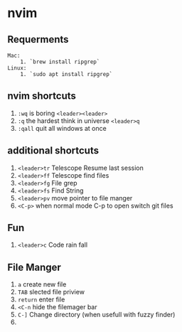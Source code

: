 # nvim

## Requerments
    Mac:
        1. `brew install ripgrep` 
    Linux:
        1. `sudo apt install ripgrep`



## nvim shortcuts

1. `:wq` is boring `<leader><leader>`
1. `:q` the hardest think in universe `<leader>q`
1. `:qall` quit all windows at once

## additional shortcuts

1. `<leader>tr` Telescope Resume last session
2. `<leader>ff` Telescope find files
3. `<leader>fg` File grep
4. `<leader>fs` Find String
5. `<leader>pv` move pointer to file manger
6. `<C-p>` when normal mode C-p to open switch git files

## Fun

1.  `<leader>c` Code rain fall

## File Manger

1.  `a` create new file
2.  `TAB` slected file priview
3.  `return` enter file
4.  `<C-n` hide the filemager bar
5.  `C-]` Change directory (when usefull with fuzzy finder)
6.
